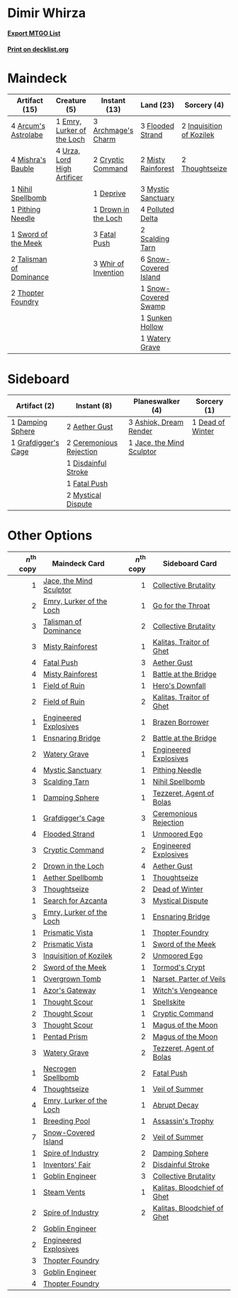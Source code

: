 # Dimir Whirza

#### [Export MTGO List](../collection/Dimir%20Whirza/Dimir%20Whirza.txt)
#### [Print on decklist.org](http://decklist.org/?deckmain=3%09Archmage's%20Charm%0A4%09Arcum's%20Astrolabe%0A2%09Cryptic%20Command%0A1%09Deprive%0A1%09Drown%20in%20the%20Loch%0A1%09Emry,%20Lurker%20of%20the%20Loch%0A3%09Fatal%20Push%0A3%09Flooded%20Strand%0A2%09Inquisition%20of%20Kozilek%0A4%09Mishra's%20Bauble%0A2%09Misty%20Rainforest%0A3%09Mystic%20Sanctuary%0A1%09Nihil%20Spellbomb%0A1%09Pithing%20Needle%0A4%09Polluted%20Delta%0A2%09Scalding%20Tarn%0A6%09Snow-Covered%20Island%0A1%09Snow-Covered%20Swamp%0A1%09Sunken%20Hollow%0A1%09Sword%20of%20the%20Meek%0A2%09Talisman%20of%20Dominance%0A2%09Thopter%20Foundry%0A2%09Thoughtseize%0A4%09Urza,%20Lord%20High%20Artificer%0A1%09Watery%20Grave%0A3%09Whir%20of%20Invention&deckside=2%09Aether%20Gust%0A3%09Ashiok,%20Dream%20Render%0A2%09Ceremonious%20Rejection%0A1%09Damping%20Sphere%0A1%09Dead%20of%20Winter%0A1%09Disdainful%20Stroke%0A1%09Fatal%20Push%0A1%09Grafdigger's%20Cage%0A1%09Jace,%20the%20Mind%20Sculptor%0A2%09Mystical%20Dispute)
# Maindeck

|                                          Artifact (15)                                           |                                             Creature (5)                                             |                                         Instant (13)                                         |                                           Land (23)                                            |                                            Sorcery (4)                                            |
|--------------------------------------------------------------------------------------------------|------------------------------------------------------------------------------------------------------|----------------------------------------------------------------------------------------------|------------------------------------------------------------------------------------------------|---------------------------------------------------------------------------------------------------|
|4 [Arcum's Astrolabe](http://gatherer.wizards.com/Pages/Card/Details.aspx?multiverseid=464169)    |1 [Emry, Lurker of the Loch](http://gatherer.wizards.com/Pages/Card/Details.aspx?multiverseid=473005) |3 [Archmage's Charm](http://gatherer.wizards.com/Pages/Card/Details.aspx?multiverseid=463989) |3 [Flooded Strand](http://gatherer.wizards.com/Pages/Card/Details.aspx?multiverseid=405098)     |2 [Inquisition of Kozilek](http://gatherer.wizards.com/Pages/Card/Details.aspx?multiverseid=416897)|
|4 [Mishra's Bauble](http://gatherer.wizards.com/Pages/Card/Details.aspx?multiverseid=122122)      |4 [Urza, Lord High Artificer](http://gatherer.wizards.com/Pages/Card/Details.aspx?multiverseid=464024)|2 [Cryptic Command](http://gatherer.wizards.com/Pages/Card/Details.aspx?multiverseid=438614)  |2 [Misty Rainforest](http://gatherer.wizards.com/Pages/Card/Details.aspx?multiverseid=405102)   |2 [Thoughtseize](http://gatherer.wizards.com/Pages/Card/Details.aspx?multiverseid=438676)          |
|1 [Nihil Spellbomb](http://gatherer.wizards.com/Pages/Card/Details.aspx?multiverseid=442215)      |                                                                                                      |1 [Deprive](http://gatherer.wizards.com/Pages/Card/Details.aspx?multiverseid=193519)          |3 [Mystic Sanctuary](http://gatherer.wizards.com/Pages/Card/Details.aspx?multiverseid=473209)   |                                                                                                   |
|1 [Pithing Needle](http://gatherer.wizards.com/Pages/Card/Details.aspx?multiverseid=129526)       |                                                                                                      |1 [Drown in the Loch](http://gatherer.wizards.com/Pages/Card/Details.aspx?multiverseid=473150)|4 [Polluted Delta](http://gatherer.wizards.com/Pages/Card/Details.aspx?multiverseid=405104)     |                                                                                                   |
|1 [Sword of the Meek](http://gatherer.wizards.com/Pages/Card/Details.aspx?multiverseid=126215)    |                                                                                                      |3 [Fatal Push](http://gatherer.wizards.com/Pages/Card/Details.aspx?multiverseid=423724)       |2 [Scalding Tarn](http://gatherer.wizards.com/Pages/Card/Details.aspx?multiverseid=405107)      |                                                                                                   |
|2 [Talisman of Dominance](http://gatherer.wizards.com/Pages/Card/Details.aspx?multiverseid=430629)|                                                                                                      |3 [Whir of Invention](http://gatherer.wizards.com/Pages/Card/Details.aspx?multiverseid=423716)|6 [Snow-Covered Island](http://gatherer.wizards.com/Pages/Card/Details.aspx?multiverseid=121130)|                                                                                                   |
|2 [Thopter Foundry](http://gatherer.wizards.com/Pages/Card/Details.aspx?multiverseid=183017)      |                                                                                                      |                                                                                              |1 [Snow-Covered Swamp](http://gatherer.wizards.com/Pages/Card/Details.aspx?multiverseid=121256) |                                                                                                   |
|                                                                                                  |                                                                                                      |                                                                                              |1 [Sunken Hollow](http://gatherer.wizards.com/Pages/Card/Details.aspx?multiverseid=402051)      |                                                                                                   |
|                                                                                                  |                                                                                                      |                                                                                              |1 [Watery Grave](http://gatherer.wizards.com/Pages/Card/Details.aspx?multiverseid=405114)       |                                                                                                   |


# Sideboard

|                                         Artifact (2)                                         |                                           Instant (8)                                            |                                          Planeswalker (4)                                          |                                        Sorcery (1)                                        |
|----------------------------------------------------------------------------------------------|--------------------------------------------------------------------------------------------------|----------------------------------------------------------------------------------------------------|-------------------------------------------------------------------------------------------|
|1 [Damping Sphere](http://gatherer.wizards.com/Pages/Card/Details.aspx?multiverseid=443101)   |2 [Aether Gust](http://gatherer.wizards.com/Pages/Card/Details.aspx?multiverseid=466796)          |3 [Ashiok, Dream Render](http://gatherer.wizards.com/Pages/Card/Details.aspx?multiverseid=461155)   |1 [Dead of Winter](http://gatherer.wizards.com/Pages/Card/Details.aspx?multiverseid=464034)|
|1 [Grafdigger's Cage](http://gatherer.wizards.com/Pages/Card/Details.aspx?multiverseid=278452)|2 [Ceremonious Rejection](http://gatherer.wizards.com/Pages/Card/Details.aspx?multiverseid=417613)|1 [Jace, the Mind Sculptor](http://gatherer.wizards.com/Pages/Card/Details.aspx?multiverseid=442051)|                                                                                           |
|                                                                                              |1 [Disdainful Stroke](http://gatherer.wizards.com/Pages/Card/Details.aspx?multiverseid=420705)    |                                                                                                    |                                                                                           |
|                                                                                              |1 [Fatal Push](http://gatherer.wizards.com/Pages/Card/Details.aspx?multiverseid=423724)           |                                                                                                    |                                                                                           |
|                                                                                              |2 [Mystical Dispute](http://gatherer.wizards.com/Pages/Card/Details.aspx?multiverseid=473020)     |                                                                                                    |                                                                                           |


# Other Options

|*n*<sup>th</sup> copy|                                           Maindeck Card                                           |*n*<sup>th</sup> copy|                                            Sideboard Card                                            |
|--------------------:|---------------------------------------------------------------------------------------------------|--------------------:|------------------------------------------------------------------------------------------------------|
|                    1|[Jace, the Mind Sculptor](http://gatherer.wizards.com/Pages/Card/Details.aspx?multiverseid=442051) |                    1|[Collective Brutality](http://gatherer.wizards.com/Pages/Card/Details.aspx?multiverseid=414380)       |
|                    2|[Emry, Lurker of the Loch](http://gatherer.wizards.com/Pages/Card/Details.aspx?multiverseid=473005)|                    1|[Go for the Throat](http://gatherer.wizards.com/Pages/Card/Details.aspx?multiverseid=433046)          |
|                    3|[Talisman of Dominance](http://gatherer.wizards.com/Pages/Card/Details.aspx?multiverseid=430629)   |                    2|[Collective Brutality](http://gatherer.wizards.com/Pages/Card/Details.aspx?multiverseid=414380)       |
|                    3|[Misty Rainforest](http://gatherer.wizards.com/Pages/Card/Details.aspx?multiverseid=405102)        |                    1|[Kalitas, Traitor of Ghet](http://gatherer.wizards.com/Pages/Card/Details.aspx?multiverseid=407596)   |
|                    4|[Fatal Push](http://gatherer.wizards.com/Pages/Card/Details.aspx?multiverseid=423724)              |                    3|[Aether Gust](http://gatherer.wizards.com/Pages/Card/Details.aspx?multiverseid=466796)                |
|                    4|[Misty Rainforest](http://gatherer.wizards.com/Pages/Card/Details.aspx?multiverseid=405102)        |                    1|[Battle at the Bridge](http://gatherer.wizards.com/Pages/Card/Details.aspx?multiverseid=423720)       |
|                    1|[Field of Ruin](http://gatherer.wizards.com/Pages/Card/Details.aspx?multiverseid=435415)           |                    1|[Hero's Downfall](http://gatherer.wizards.com/Pages/Card/Details.aspx?multiverseid=373575)            |
|                    2|[Field of Ruin](http://gatherer.wizards.com/Pages/Card/Details.aspx?multiverseid=435415)           |                    2|[Kalitas, Traitor of Ghet](http://gatherer.wizards.com/Pages/Card/Details.aspx?multiverseid=407596)   |
|                    1|[Engineered Explosives](http://gatherer.wizards.com/Pages/Card/Details.aspx?multiverseid=50139)    |                    1|[Brazen Borrower](http://gatherer.wizards.com/Pages/Card/Details.aspx?multiverseid=473001)            |
|                    1|[Ensnaring Bridge](http://gatherer.wizards.com/Pages/Card/Details.aspx?multiverseid=15866)         |                    2|[Battle at the Bridge](http://gatherer.wizards.com/Pages/Card/Details.aspx?multiverseid=423720)       |
|                    2|[Watery Grave](http://gatherer.wizards.com/Pages/Card/Details.aspx?multiverseid=405114)            |                    1|[Engineered Explosives](http://gatherer.wizards.com/Pages/Card/Details.aspx?multiverseid=50139)       |
|                    4|[Mystic Sanctuary](http://gatherer.wizards.com/Pages/Card/Details.aspx?multiverseid=473209)        |                    1|[Pithing Needle](http://gatherer.wizards.com/Pages/Card/Details.aspx?multiverseid=129526)             |
|                    3|[Scalding Tarn](http://gatherer.wizards.com/Pages/Card/Details.aspx?multiverseid=405107)           |                    1|[Nihil Spellbomb](http://gatherer.wizards.com/Pages/Card/Details.aspx?multiverseid=442215)            |
|                    1|[Damping Sphere](http://gatherer.wizards.com/Pages/Card/Details.aspx?multiverseid=443101)          |                    1|[Tezzeret, Agent of Bolas](http://gatherer.wizards.com/Pages/Card/Details.aspx?multiverseid=214065)   |
|                    1|[Grafdigger's Cage](http://gatherer.wizards.com/Pages/Card/Details.aspx?multiverseid=278452)       |                    3|[Ceremonious Rejection](http://gatherer.wizards.com/Pages/Card/Details.aspx?multiverseid=417613)      |
|                    4|[Flooded Strand](http://gatherer.wizards.com/Pages/Card/Details.aspx?multiverseid=405098)          |                    1|[Unmoored Ego](http://gatherer.wizards.com/Pages/Card/Details.aspx?multiverseid=452962)               |
|                    3|[Cryptic Command](http://gatherer.wizards.com/Pages/Card/Details.aspx?multiverseid=438614)         |                    2|[Engineered Explosives](http://gatherer.wizards.com/Pages/Card/Details.aspx?multiverseid=50139)       |
|                    2|[Drown in the Loch](http://gatherer.wizards.com/Pages/Card/Details.aspx?multiverseid=473150)       |                    4|[Aether Gust](http://gatherer.wizards.com/Pages/Card/Details.aspx?multiverseid=466796)                |
|                    1|[Aether Spellbomb](http://gatherer.wizards.com/Pages/Card/Details.aspx?multiverseid=220525)        |                    1|[Thoughtseize](http://gatherer.wizards.com/Pages/Card/Details.aspx?multiverseid=438676)               |
|                    3|[Thoughtseize](http://gatherer.wizards.com/Pages/Card/Details.aspx?multiverseid=438676)            |                    2|[Dead of Winter](http://gatherer.wizards.com/Pages/Card/Details.aspx?multiverseid=464034)             |
|                    1|[Search for Azcanta](http://gatherer.wizards.com/Pages/Card/Details.aspx?multiverseid=435226)      |                    3|[Mystical Dispute](http://gatherer.wizards.com/Pages/Card/Details.aspx?multiverseid=473020)           |
|                    3|[Emry, Lurker of the Loch](http://gatherer.wizards.com/Pages/Card/Details.aspx?multiverseid=473005)|                    1|[Ensnaring Bridge](http://gatherer.wizards.com/Pages/Card/Details.aspx?multiverseid=15866)            |
|                    1|[Prismatic Vista](http://gatherer.wizards.com/Pages/Card/Details.aspx?multiverseid=464193)         |                    1|[Thopter Foundry](http://gatherer.wizards.com/Pages/Card/Details.aspx?multiverseid=183017)            |
|                    2|[Prismatic Vista](http://gatherer.wizards.com/Pages/Card/Details.aspx?multiverseid=464193)         |                    1|[Sword of the Meek](http://gatherer.wizards.com/Pages/Card/Details.aspx?multiverseid=126215)          |
|                    3|[Inquisition of Kozilek](http://gatherer.wizards.com/Pages/Card/Details.aspx?multiverseid=416897)  |                    2|[Unmoored Ego](http://gatherer.wizards.com/Pages/Card/Details.aspx?multiverseid=452962)               |
|                    2|[Sword of the Meek](http://gatherer.wizards.com/Pages/Card/Details.aspx?multiverseid=126215)       |                    1|[Tormod's Crypt](http://gatherer.wizards.com/Pages/Card/Details.aspx?multiverseid=389723)             |
|                    1|[Overgrown Tomb](http://gatherer.wizards.com/Pages/Card/Details.aspx?multiverseid=405103)          |                    1|[Narset, Parter of Veils](http://gatherer.wizards.com/Pages/Card/Details.aspx?multiverseid=460988)    |
|                    1|[Azor's Gateway](http://gatherer.wizards.com/Pages/Card/Details.aspx?multiverseid=439838)          |                    1|[Witch's Vengeance](http://gatherer.wizards.com/Pages/Card/Details.aspx?multiverseid=473073)          |
|                    1|[Thought Scour](http://gatherer.wizards.com/Pages/Card/Details.aspx?multiverseid=380203)           |                    1|[Spellskite](http://gatherer.wizards.com/Pages/Card/Details.aspx?multiverseid=397743)                 |
|                    2|[Thought Scour](http://gatherer.wizards.com/Pages/Card/Details.aspx?multiverseid=380203)           |                    1|[Cryptic Command](http://gatherer.wizards.com/Pages/Card/Details.aspx?multiverseid=438614)            |
|                    3|[Thought Scour](http://gatherer.wizards.com/Pages/Card/Details.aspx?multiverseid=380203)           |                    1|[Magus of the Moon](http://gatherer.wizards.com/Pages/Card/Details.aspx?multiverseid=136152)          |
|                    1|[Pentad Prism](http://gatherer.wizards.com/Pages/Card/Details.aspx?multiverseid=72860)             |                    2|[Magus of the Moon](http://gatherer.wizards.com/Pages/Card/Details.aspx?multiverseid=136152)          |
|                    3|[Watery Grave](http://gatherer.wizards.com/Pages/Card/Details.aspx?multiverseid=405114)            |                    2|[Tezzeret, Agent of Bolas](http://gatherer.wizards.com/Pages/Card/Details.aspx?multiverseid=214065)   |
|                    1|[Necrogen Spellbomb](http://gatherer.wizards.com/Pages/Card/Details.aspx?multiverseid=46055)       |                    2|[Fatal Push](http://gatherer.wizards.com/Pages/Card/Details.aspx?multiverseid=423724)                 |
|                    4|[Thoughtseize](http://gatherer.wizards.com/Pages/Card/Details.aspx?multiverseid=438676)            |                    1|[Veil of Summer](http://gatherer.wizards.com/Pages/Card/Details.aspx?multiverseid=466952)             |
|                    4|[Emry, Lurker of the Loch](http://gatherer.wizards.com/Pages/Card/Details.aspx?multiverseid=473005)|                    1|[Abrupt Decay](http://gatherer.wizards.com/Pages/Card/Details.aspx?multiverseid=456061)               |
|                    1|[Breeding Pool](http://gatherer.wizards.com/Pages/Card/Details.aspx?multiverseid=97088)            |                    1|[Assassin's Trophy](http://gatherer.wizards.com/Pages/Card/Details.aspx?multiverseid=452902)          |
|                    7|[Snow-Covered Island](http://gatherer.wizards.com/Pages/Card/Details.aspx?multiverseid=121130)     |                    2|[Veil of Summer](http://gatherer.wizards.com/Pages/Card/Details.aspx?multiverseid=466952)             |
|                    1|[Spire of Industry](http://gatherer.wizards.com/Pages/Card/Details.aspx?multiverseid=423851)       |                    2|[Damping Sphere](http://gatherer.wizards.com/Pages/Card/Details.aspx?multiverseid=443101)             |
|                    1|[Inventors' Fair](http://gatherer.wizards.com/Pages/Card/Details.aspx?multiverseid=417820)         |                    2|[Disdainful Stroke](http://gatherer.wizards.com/Pages/Card/Details.aspx?multiverseid=420705)          |
|                    1|[Goblin Engineer](http://gatherer.wizards.com/Pages/Card/Details.aspx?multiverseid=464077)         |                    3|[Collective Brutality](http://gatherer.wizards.com/Pages/Card/Details.aspx?multiverseid=414380)       |
|                    1|[Steam Vents](http://gatherer.wizards.com/Pages/Card/Details.aspx?multiverseid=405109)             |                    1|[Kalitas, Bloodchief of Ghet](http://gatherer.wizards.com/Pages/Card/Details.aspx?multiverseid=185704)|
|                    2|[Spire of Industry](http://gatherer.wizards.com/Pages/Card/Details.aspx?multiverseid=423851)       |                    2|[Kalitas, Bloodchief of Ghet](http://gatherer.wizards.com/Pages/Card/Details.aspx?multiverseid=185704)|
|                    2|[Goblin Engineer](http://gatherer.wizards.com/Pages/Card/Details.aspx?multiverseid=464077)         |                     |                                                                                                      |
|                    2|[Engineered Explosives](http://gatherer.wizards.com/Pages/Card/Details.aspx?multiverseid=50139)    |                     |                                                                                                      |
|                    3|[Thopter Foundry](http://gatherer.wizards.com/Pages/Card/Details.aspx?multiverseid=183017)         |                     |                                                                                                      |
|                    3|[Goblin Engineer](http://gatherer.wizards.com/Pages/Card/Details.aspx?multiverseid=464077)         |                     |                                                                                                      |
|                    4|[Thopter Foundry](http://gatherer.wizards.com/Pages/Card/Details.aspx?multiverseid=183017)         |                     |                                                                                                      |

